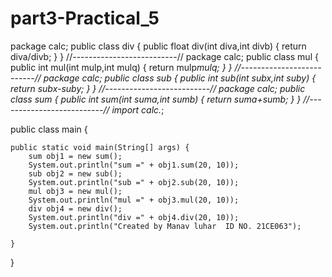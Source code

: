 # part3-Practical_5
package calc;
public class div {
public float div(int diva,int divb)
{
return diva/divb;
}
}
//--------------------------//
package calc;
public class mul {
public int mul(int mulp,int mulq)
{
return mulp*mulq;
}
}
//--------------------------//
package calc;
public class sub {
public int sub(int subx,int suby)
{
return subx-suby;
}
}
//--------------------------//
package calc;
public class sum {
public int sum(int suma,int sumb)
{
return suma+sumb;
}
}
//--------------------------//
import calc.*;

public class main {

    public static void main(String[] args) {
        sum obj1 = new sum();
        System.out.println("sum =" + obj1.sum(20, 10));
        sub obj2 = new sub();
        System.out.println("sub =" + obj2.sub(20, 10));
        mul obj3 = new mul();
        System.out.println("mul =" + obj3.mul(20, 10));
        div obj4 = new div();
        System.out.println("div =" + obj4.div(20, 10));
        System.out.println("Created by Manav luhar  ID NO. 21CE063");

    }

}

